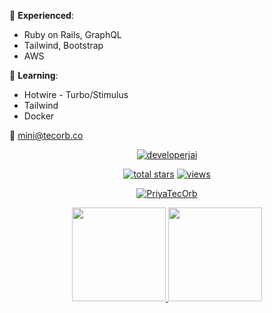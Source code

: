 :telescope: **Experienced**: 
- Ruby on Rails, GraphQL
- Tailwind, Bootstrap
- AWS
  
:seedling: **Learning**:
- Hotwire - Turbo/Stimulus
- Tailwind
- Docker

📧 mini@tecorb.co </br>

<p align="center">
  <a href="https://github.com/PriyaTecOrb?tab=repositories">
    <img src="https://github-profile-trophy.vercel.app/?username=PriyaTecOrb&title=Commit,Followers,Repositories,Stars,PullRequest,Issues&margin-w=5" alt="developerjai" />
  </a>
</p>
<p align="center">
  <a href="https://github.com/PriyaTecOrb?tab=repositories&sort=stargazers">
    <img alt="total stars" title="Total stars on GitHub" src="https://custom-icon-badges.herokuapp.com/badge/dynamic/json?logo=star&color=55960c&labelColor=488207&label=Stars&style=for-the-badge&query=%24.stars&url=https://api.github-star-counter.workers.dev/user/PriyaTecOrb"/></a> 
  <a href="https://github.com/PriyaTecOrb">
    <img alt="views" title="GitHub profile views" src="https://shields-io-visitor-counter.herokuapp.com/badge?page=PriyaTecOrb&style=for-the-badge"/></a>
</p>
 <p align="center">
  <a href="https://github.com/developerJai?tab=repositories">
    <img title=":fire: Get streak stats for your profile at git.io/streak-stats" alt="PriyaTecOrb" src="https://github-readme-streak-stats.herokuapp.com/?user=PriyaTecOrb&theme=monokai-metallian&hide_border=true"/>
  </a>
</p>
<p align="center">
  <a href="https://github.com/PriyaTecOrb?tab=repositories">
    <img
      height="150"
      src="https://github-readme-stats.vercel.app/api?username=PriyaTecOrb&count_private=true&show_icons=true&custom_title=PriyaTecOrb's%20Github%20Status&theme=vision-friendly-dark"
    />
   </a>
  <a href="https://github.com/PriyaTecOrb?tab=repositories">
    <img
      height="150"
      src="https://github-readme-stats.vercel.app/api/top-langs/?username=PriyaTecOrb&layout=compact&theme=vision-friendly-dark" />
  </a>
</p>
